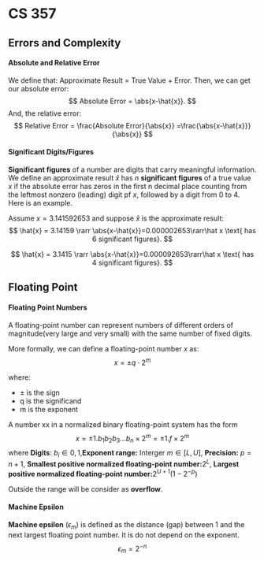 # CS 357

## Errors and Complexity

#### Absolute and Relative Error

We define that: Approximate Result = True Value + Error. Then, we can get our absolute error:
$$
Absolute Error = \abs{x-\hat{x}}.
$$
And, the relative error:
$$
Relative Error = \frac{Absolute Error}{\abs{x}} =\frac{\abs{x-\hat{x}}}{\abs{x}}
$$

#### Significant Digits/Figures

**Significant figures** of a number are digits that carry meaningful information. We define an approximate result $\hat{x}$ has $n$ **significant figures** of a true value $x$ if the absolute error has zeros in the first n decimal place counting from the leftmost nonzero (leading) digit pf $x$, followed by a digit from 0 to 4. Here is an example.

Assume $x=3.141592653$ and suppose $\hat{x}$ is the approximate result:
$$
\hat{x} = 3.14159 \rarr \abs{x-\hat{x}}=0.000002653\rarr\hat x \text{ has 6 significant figures}.
$$

$$
\hat{x} = 3.1415 \rarr \abs{x-\hat{x}}=0.000092653\rarr\hat x \text{ has 4 significant figures}.
$$

## Floating Point

#### Floating Point Numbers

A floating-point number can represent numbers of different orders of magnitude(very large and very small) with the same number of fixed digits.

More formally, we can define a floating-point number $x$ as:
$$
x=±q⋅2^m
$$


where:

- ± is the sign
- q is the significand
- m is the exponent

A number xx in a normalized binary floating-point system has the form
$$
x =±1.b_1b_2b_3\dots b_n \times 2^m = ±1.f \times2^m
$$
where **Digits**: $b_i \in {0,1}$,**Exponent range:** Interger $m\in [L,U]$, **Precision:** $p=n+1$, **Smallest positive normalized floating-point number:**$2^L$, **Largest positive normalized floating-point number:**$2^{U+1}(1-2^{-p})$

Outside the range will be consider as **overflow**.

#### Machine Epsilon

**Machine epsilon** ($\epsilon_m$) is defined as the distance (gap) between 1 and the next largest floating point number. It is do not depend on the exponent. 
$$
\epsilon_m = 2^{-n}
$$
